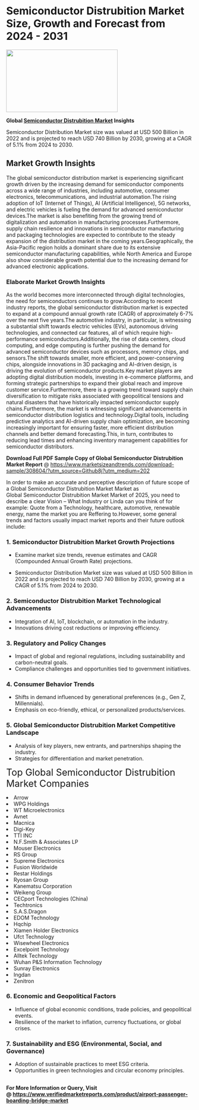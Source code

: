 <H1>Semiconductor Distrubition Market Size, Growth and Forecast from 2024 - 2031</H1><img class="aligncenter size-medium wp-image-584254" src="https://thirdeyenews.in/wp-content/uploads/2024/09/Global-Market-Research-300x168.jpeg" alt="" width="300" height="168" /><p><strong>Global&nbsp;<a href="https://www.marketsizeandtrends.com/download-sample/308604/?utm_source=Github8j?utm_medium=202">Semiconductor Distrubition Market</a> Insights</strong></p><p>Semiconductor Distribution Market size was valued at USD 500 Billion in 2022 and is projected to reach USD 740 Billion by 2030, growing at a CAGR of 5.1% from 2024 to 2030.</p><p><h2>Market Growth Insights</h2> <p>The global semiconductor distribution market is experiencing significant growth driven by the increasing demand for semiconductor components across a wide range of industries, including automotive, consumer electronics, telecommunications, and industrial automation.The rising adoption of IoT (Internet of Things), AI (Artificial Intelligence), 5G networks, and electric vehicles is fueling the demand for advanced semiconductor devices.The market is also benefiting from the growing trend of digitalization and automation in manufacturing processes.Furthermore, supply chain resilience and innovations in semiconductor manufacturing and packaging technologies are expected to contribute to the steady expansion of the distribution market in the coming years.Geographically, the Asia-Pacific region holds a dominant share due to its extensive semiconductor manufacturing capabilities, while North America and Europe also show considerable growth potential due to the increasing demand for advanced electronic applications.</p> <h3>Elaborate Market Growth Insights</h3> <p>As the world becomes more interconnected through digital technologies, the need for semiconductors continues to grow.According to recent industry reports, the global semiconductor distribution market is expected to expand at a compound annual growth rate (CAGR) of approximately 6-7% over the next five years.The automotive industry, in particular, is witnessing a substantial shift towards electric vehicles (EVs), autonomous driving technologies, and connected car features, all of which require high-performance semiconductors.Additionally, the rise of data centers, cloud computing, and edge computing is further pushing the demand for advanced semiconductor devices such as processors, memory chips, and sensors.The shift towards smaller, more efficient, and power-conserving chips, alongside innovations in 3D packaging and AI-driven design, is driving the evolution of semiconductor products.Key market players are adopting digital distribution models, investing in e-commerce platforms, and forming strategic partnerships to expand their global reach and improve customer service.Furthermore, there is a growing trend toward supply chain diversification to mitigate risks associated with geopolitical tensions and natural disasters that have historically impacted semiconductor supply chains.Furthermore, the market is witnessing significant advancements in semiconductor distribution logistics and technology.Digital tools, including predictive analytics and AI-driven supply chain optimization, are becoming increasingly important for ensuring faster, more efficient distribution channels and better demand forecasting.This, in turn, contributes to reducing lead times and enhancing inventory management capabilities for semiconductor distributors.<p><span class=""><strong>Download Full PDF Sample Copy of Global Semiconductor Distrubition Market Report</strong> @ <a href="https://www.marketsizeandtrends.com/download-sample/308604/?utm_source=Github8j?utm_medium=202" target="_blank">https://www.marketsizeandtrends.com/download-sample/308604/?utm_source=Github8j?utm_medium=202</a></span></p><p>In order to make an accurate and perceptive description of future scope of a Global&nbsp;Semiconductor Distrubition Market Market as Global&nbsp;Semiconductor Distrubition Market Market of 2025, you need to describe a clear Vision &ndash; What Industry or Linda can you think of for example: Quote from a Technology, healthcare, automotive, renewable energy, name the market you are Reffering to.However, some general trends and factors usually impact market reports and their future outlook include:</p><h3>1.&nbsp;<strong>Semiconductor Distrubition Market Growth Projections</strong></h3><ul><li>Examine market size trends, revenue estimates and CAGR (Compounded Annual Growth Rate) projections.</li><li><p>Semiconductor Distribution Market size was valued at USD 500 Billion in 2022 and is projected to reach USD 740 Billion by 2030, growing at a CAGR of 5.1% from 2024 to 2030.</p></li></ul><h3>2.&nbsp;<strong>Semiconductor Distrubition Market Technological Advancements</strong></h3><ul><li>Integration of AI, IoT, blockchain, or automation in the industry.</li><li>Innovations driving cost reductions or improving efficiency.</li></ul><h3>3.&nbsp;<strong>Regulatory and Policy Changes</strong></h3><ul><li>Impact of global and regional regulations, including sustainability and carbon-neutral goals.</li><li>Compliance challenges and opportunities tied to government initiatives.</li></ul><h3>4.&nbsp;<strong>Consumer Behavior Trends</strong></h3><ul><li>Shifts in demand influenced by generational preferences (e.g., Gen Z, Millennials).</li><li>Emphasis on eco-friendly, ethical, or personalized products/services.</li></ul><h3>5.&nbsp;<strong>Global Semiconductor Distrubition Market Competitive Landscape</strong></h3><ul><li>Analysis of key players, new entrants, and partnerships shaping the industry.</li><li>Strategies for differentiation and market penetration.</li></ul><p data-pm-slice="1 1 []"><span style="color: inherit; font-family: inherit; font-size: 25px;">Top Global Semiconductor Distrubition Market Companies</span></p><div class="" data-test-id=""><p><li>Arrow</li><li> WPG Holdings</li><li> WT Microelectronics</li><li> Avnet</li><li> Macnica</li><li> Digi-Key</li><li> TTI INC</li><li> N.F.Smith & Associates LP</li><li> Mouser Electronics</li><li> RS Group</li><li> Supreme Electronics</li><li> Fusion Worldwide</li><li> Restar Holdings</li><li> Ryosan Group</li><li> Kanematsu Corporation</li><li> Weikeng Group</li><li> CECport Technologies (China)</li><li> Techtronics</li><li> S.A.S.Dragon</li><li> EDOM Technology</li><li> Hqchip</li><li> Xiamen Holder Electronics</li><li> Ufct Technology</li><li> Wisewheel Electronics</li><li> Excelpoint Technology</li><li> Alltek Technology</li><li> Wuhan P&S Information Technology</li><li> Sunray Electronics</li><li> Ingdan</li><li> Zenitron</li></p></div><h3>6.&nbsp;<strong>Economic and Geopolitical Factors</strong></h3><ul><li>Influence of global economic conditions, trade policies, and geopolitical events.</li><li>Resilience of the market to inflation, currency fluctuations, or global crises.</li></ul><h3>7.&nbsp;<strong>Sustainability and ESG (Environmental, Social, and Governance)</strong></h3><ul><li>Adoption of sustainable practices to meet ESG criteria.</li><li>Opportunities in green technologies and circular economy principles.</li></ul><h2><strong style="font-size: 14px;">For More Information or Query, Visit @&nbsp;</strong><a style="background-color: #ffffff; font-size: 14px;" href="https://www.marketsizeandtrends.com/report/semiconductor-distrubition-market/" target="_blank">https://www.verifiedmarketreports.com/product/airport-passenger-boarding-bridge-market</a></h2>